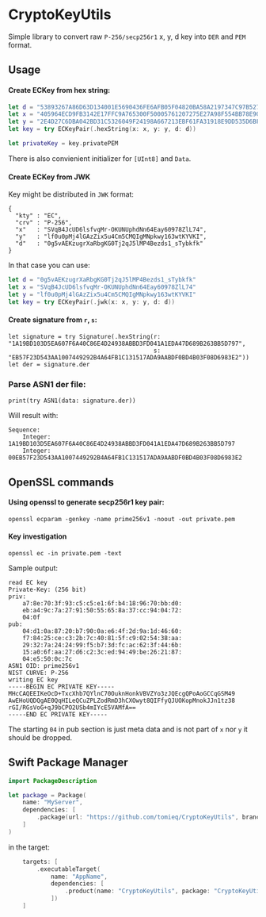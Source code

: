 # CryptoKeyUtils

Simple library to convert raw `P-256/secp256r1` x, y, d key into `DER` and `PEM` format.

## Usage

#### Create ECKey from hex string:
```swift
let d = "53893267A86D63D134001E5690436FE6AFB05F04820BA58A2197347C97B5279A"
let x = "405964ECD9FB3142E17FFC9A765300F50005761207275E27A98F554BB78E904B"
let y = "2E4D27C6DBA042BD31C5326049F24198A667213EBF61FA31918E9DD535D6BF7B"
let key = try ECKeyPair(.hexString(x: x, y: y, d: d))

let privateKey = key.privatePEM
```

There is also convienient initializer for `[UInt8]` and `Data`.

#### Create ECKey from JWK

Key might be distributed in `JWK` format:
```
{
  "kty" : "EC",
  "crv" : "P-256",
  "x"   : "SVqB4JcUD6lsfvqMr-OKUNUphdNn64Eay60978ZlL74",
  "y"   : "lf0u0pMj4lGAzZix5u4Cm5CMQIgMNpkwy163wtKYVKI",
  "d"   : "0g5vAEKzugrXaRbgKG0Tj2qJ5lMP4Bezds1_sTybkfk"
}
```
In that case you can use:
```swift
let d = "0g5vAEKzugrXaRbgKG0Tj2qJ5lMP4Bezds1_sTybkfk"
let x = "SVqB4JcUD6lsfvqMr-OKUNUphdNn64Eay60978ZlL74"
let y = "lf0u0pMj4lGAzZix5u4Cm5CMQIgMNpkwy163wtKYVKI"
let key = try ECKeyPair(.jwk(x: x, y: y, d: d))
```

#### Create signature from `r`, `s`:
```
let signature = try Signature(.hexString(r: "1A19BD103D5EA607F6A40C86E4D24938ABBD3FD041A1EDA47D689B263BB5D797",
                                         s: "EB57F23D543AA1007449292B4A64FB1C131517ADA9AABDF0BD4B03F08D6983E2"))
let der = signature.der
```
### Parse ASN1 der file:
```
print(try ASN1(data: signature.der))
```
Will result with:
```
Sequence:
    Integer: 1A19BD103D5EA607F6A40C86E4D24938ABBD3FD041A1EDA47D689B263BB5D797
    Integer: 00EB57F23D543AA1007449292B4A64FB1C131517ADA9AABDF0BD4B03F08D6983E2
```
## OpenSSL commands

#### Using openssl to generate secp256r1 key pair:
```
openssl ecparam -genkey -name prime256v1 -noout -out private.pem
```

#### Key investigation
```
openssl ec -in private.pem -text
```
Sample output:
```
read EC key
Private-Key: (256 bit)
priv:
    a7:8e:70:3f:93:c5:c5:e1:6f:b4:18:96:70:bb:d0:
    eb:a4:9c:7a:27:91:50:55:65:8a:37:cc:94:04:72:
    04:0f
pub:
    04:d1:0a:87:20:b7:90:0a:e6:4f:2d:9a:1d:46:60:
    f7:84:25:ce:c3:2b:7c:40:81:5f:c9:02:54:38:aa:
    29:32:7a:24:24:99:f5:b7:3d:fc:ac:62:3f:44:6b:
    15:a0:6f:aa:27:d6:c2:3c:ed:94:49:be:26:21:87:
    04:e5:50:0c:7c
ASN1 OID: prime256v1
NIST CURVE: P-256
writing EC key
-----BEGIN EC PRIVATE KEY-----
MHcCAQEEIKeOcD+TxcXhb7QYlnC70OuknHonkVBVZYo3zJQEcgQPoAoGCCqGSM49
AwEHoUQDQgAE0QqHILeQCuZPLZodRmD3hCXOwyt8QIFfyQJUOKopMnokJJn1tz38
rGI/RGsVoG+qJ9bCPO2USb4mIYcE5VAMfA==
-----END EC PRIVATE KEY-----
```
The starting `04` in pub section is just meta data and is not part of `x` nor `y` it should be dropped.

## Swift Package Manager
```swift
import PackageDescription

let package = Package(
    name: "MyServer",
    dependencies: [
        .package(url: "https://github.com/tomieq/CryptoKeyUtils", branch: "master")
    ]
)
```
in the target:
```swift
    targets: [
        .executableTarget(
            name: "AppName",
            dependencies: [
                .product(name: "CryptoKeyUtils", package: "CryptoKeyUtils")
            ])
    ]
```
